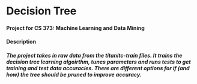 # Decision Tree

#### Project for CS 373: Machine Learning and Data Mining

#### Description 
##### The project takes in raw data from the titanitc-train files. It trains the decision tree learning algoirthm, tunes parameters and runs tests to get training and test data accuracies. There are different options for if (and how) the tree should be pruned to improve accuracy.
